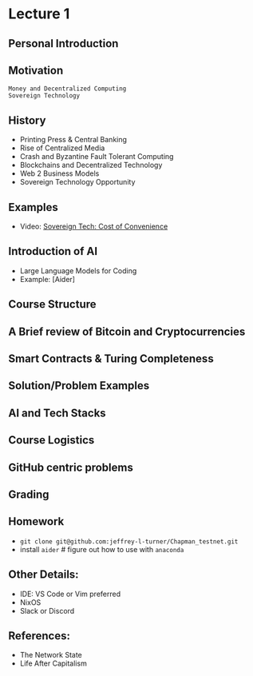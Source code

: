 # Lecture 1

## Personal Introduction

## Motivation
    Money and Decentralized Computing
    Sovereign Technology

## History
- Printing Press & Central Banking
- Rise of Centralized Media
- Crash and Byzantine Fault Tolerant Computing
- Blockchains and Decentralized Technology
- Web 2 Business Models
- Sovereign Technology Opportunity

## Examples
- Video: [Sovereign Tech: Cost of Convenience](https://costofconvenience.film/)

## Introduction of AI
- Large Language Models for Coding
- Example: [Aider]

## Course Structure

## A Brief review of Bitcoin and Cryptocurrencies

## Smart Contracts & Turing Completeness

## Solution/Problem Examples

## AI and Tech Stacks

## Course Logistics

## GitHub centric problems

## Grading

## Homework
- `git clone git@github.com:jeffrey-l-turner/Chapman_testnet.git`
- install `aider` # figure out how to use with `anaconda`

## Other Details:
- IDE: VS Code or Vim preferred
- NixOS
- Slack or Discord

## References:
- The Network State
- Life After Capitalism

